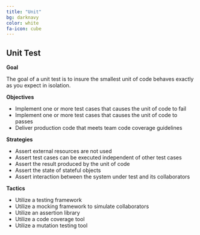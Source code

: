 ```yaml
---
title: "Unit"
bg: darknavy
color: white
fa-icon: cube
---
```


## Unit Test

**Goal**

The goal of a unit test is to insure the smallest unit of code behaves exactly as you expect in isolation.

**Objectives**

* Implement one or more test cases that causes the unit of code to fail
* Implement one or more test cases that causes the unit of code to passes
* Deliver production code that meets team code coverage guidelines

**Strategies**

* Assert external resources are not used
* Assert test cases can be executed independent of other test cases
* Assert the result produced by the unit of code
* Assert the state of stateful objects
* Assert interaction between the system under test and its collaborators

**Tactics**

* Utilize a testing framework
* Utilize a mocking framework to simulate collaborators
* Utilize an assertion library
* Utilize a code coverage tool
* Utilize a mutation testing tool
